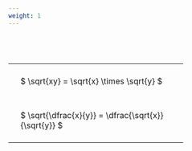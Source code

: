 ```yaml
---
weight: 1
---
```


#  
<br>
<style type="text/css">
#T_b96aa th.col_heading {
  text-align: left;
  font-size: 1em;
}
#T_b96aa td {
  text-align: left;
  font-size: 1em;
  padding: 1.5em;
}
#T_b96aa_row0_col0, #T_b96aa_row1_col0 {
  width: 300px;
  white-space: pre-wrap;
}
</style>
<table id="T_b96aa">
  <thead>
  </thead>
  <tbody>
    <tr>
      <td id="T_b96aa_row0_col0" class="data row0 col0" >$ \sqrt{xy} = \sqrt{x} \times \sqrt{y} $</td>
    </tr>
    <tr>
      <td id="T_b96aa_row1_col0" class="data row1 col0" >$ \sqrt{\dfrac{x}{y}} = \dfrac{\sqrt{x}}{\sqrt{y}} $</td>
    </tr>
  </tbody>
</table>
